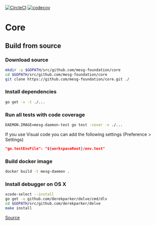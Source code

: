 [![CircleCI](https://circleci.com/gh/mesg-foundation/core.svg?style=svg&circle-token=04b7b880e5f42bd26f46a3b11445cb98830e8d92)](https://circleci.com/gh/mesg-foundation/core)
[![codecov](https://codecov.io/gh/mesg-foundation/core/branch/dev/graph/badge.svg)](https://codecov.io/gh/mesg-foundation/core)

# Core

## Build from source

### Download source

```bash
mkdir -p $GOPATH/src/github.com/mesg-foundation/core
cd $GOPATH/src/github.com/mesg-foundation/core
git clone https://github.com/mesg-foundation/core.git ./
```

### Install dependencies

```bash
go get -v -t ./...
```

### Run all tests with code coverage

```bash
DAEMON.IMAGE=mesg-daemon-test go test -cover -v ./...
```

If you use Visual code you can add the following settings (Preference > Settings)
```json
"go.testEnvFile": "${workspaceRoot}/env.test"
```

### Build docker image

```bash
docker build -t mesg-daemon .
```

### Install debugger on OS X

```bash
xcode-select --install
go get -u github.com/derekparker/delve/cmd/dlv
cd $GOPATH/src/github.com/derekparker/delve
make install
```

[Source](https://github.com/derekparker/delve/blob/master/Documentation/installation/osx/install.md)

